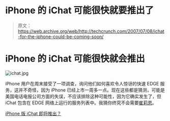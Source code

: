 # iPhone 的 iChat 可能很快就要推出了

> 原文：<https://web.archive.org/web/http://techcrunch.com/2007/07/08/ichat-for-the-iphone-could-be-coming-soon/>

# iPhone 的 iChat 可能很快就会推出

![ichat.jpg](img/c96b2af6bee55644724fb77bfff1d0d4.png)

iPhone 用户在周末接受了一项调查，询问他们如何喜欢令人惊讶的快速 EDGE 服务，这并不奇怪，因为 iPhone 已经上市一周多一点。现在这些都是猜测，可能是美国电话电报公司方面的失误，不应该排除这种可能性，因为它确实发生了，但 iChat 包含在 EDGE 网络上运行的服务列表中。我猜你终究不会需要[崔莉恩](https://web.archive.org/web/20210118050457/http://crunchgear.com/2007/07/08/im-for-the-iphone-ala-trillian-astra/)。

[iPhone 版 iChat 即将推出？](https://web.archive.org/web/20210118050457/http://www.phazerblast.com/2007/07/ichat-coming-for-iphone.html)